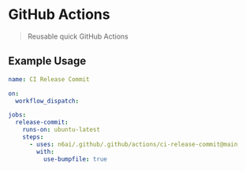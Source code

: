 # GitHub Actions

> Reusable quick GitHub Actions

## Example Usage

```yml
name: CI Release Commit

on:
  workflow_dispatch:

jobs:
  release-commit:
    runs-on: ubuntu-latest
    steps:
      - uses: n6ai/.github/.github/actions/ci-release-commit@main
        with:
          use-bumpfile: true
```
